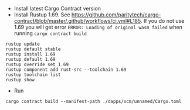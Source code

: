 * Install latest Cargo Contract version
* Install Rustup 1.69. See https://github.com/paritytech/cargo-contract/blob/master/.github/workflows/ci.yml#L185. If you do not use 1.69 you will get error `ERROR: Loading of original wasm failed` when running `cargo contract build`
```
rustup update
rustup default stable
rustup install 1.69 
rustup default 1.69
rustup override set 1.69
rustup component add rust-src --toolchain 1.69
rustup toolchain list
rustup show
```
* Run
```
cargo contract build --manifest-path ./dapps/xcm/unnamed/Cargo.toml
```